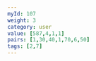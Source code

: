 ```yaml
---
myId: 107
weight: 3
category: user
value: [587,4,1,1]
pairs: [1,30,40,1,70,6,50]
tags: [2,7]
---
```

